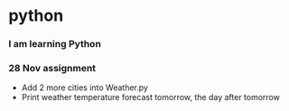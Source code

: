 # python

### I am learning Python

### 28 Nov assignment
* Add 2 more cities into Weather.py
* Print weather temperature forecast tomorrow, the day after tomorrow
